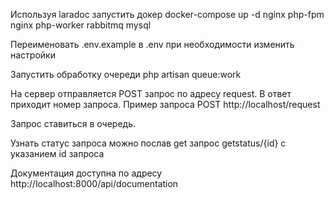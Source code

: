 Используя laradoc запустить докер
docker-compose up -d nginx php-fpm nginx php-worker rabbitmq mysql

Переименовать .env.example в .env при необходимости изменить настройки

Запустить обработку очереди php artisan queue:work

На сервер отправляется POST запрос по адресу request. 
В ответ приходит номер запроса.
Пример запроса POST http://localhost/request

Запрос ставиться в очередь.

Узнать статус запроса можно послав get запрос getstatus/{id} с указанием id запроса

Документация доступна по адресу http://localhost:8000/api/documentation


